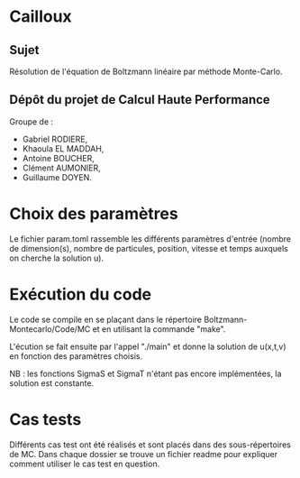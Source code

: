 # Cailloux

## Sujet

Résolution de l'équation de Boltzmann linéaire par méthode Monte-Carlo.

## Dépôt du projet de Calcul Haute Performance

Groupe de :
- Gabriel RODIERE,
- Khaoula EL MADDAH,
- Antoine BOUCHER,
- Clément AUMONIER,
- Guillaume DOYEN.



# Choix des paramètres

Le fichier param.toml rassemble les différents paramètres d'entrée (nombre de dimension(s), nombre de particules, position, vitesse et temps auxquels on cherche la solution u).

# Exécution du code

Le code se compile en se plaçant dans le répertoire Boltzmann-Montecarlo/Code/MC et en utilisant la commande "make". 

L'écution se fait ensuite par l'appel "./main" et donne la solution de u(x,t,v) en fonction des paramètres choisis.

NB : les fonctions SigmaS et SigmaT n'étant pas encore implémentées, la solution est constante.


# Cas tests

Différents cas test ont été réalisés et sont placés dans des sous-répertoires de MC. Dans chaque dossier se trouve un fichier readme pour expliquer comment utiliser le cas test en question.